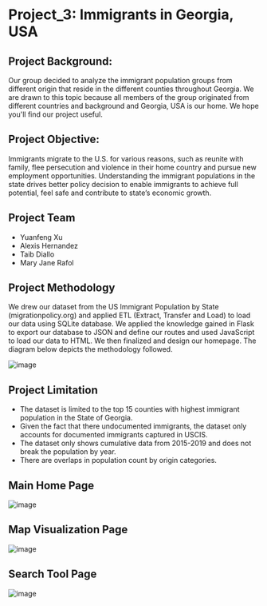 # Project_3: Immigrants in Georgia, USA

## Project Background:

Our group decided to analyze the immigrant population groups from different origin that reside in the different counties throughout Georgia. We are drawn to this topic because all members of the group originated from different countries and background and Georgia, USA is our home.  We hope you'll find our project useful.

## Project Objective:

Immigrants migrate to the U.S. for various reasons, such as reunite with family, flee persecution and violence in their home country and pursue new employment opportunities. Understanding the immigrant populations in the state drives better policy decision to enable immigrants to achieve full potential, feel safe and contribute to state’s economic growth.

## Project Team
- Yuanfeng Xu
- Alexis Hernandez
- Taib Diallo
- Mary Jane Rafol

## Project Methodology

We drew our dataset from the US Immigrant Population by State (migrationpolicy.org) and applied ETL (Extract, Transfer and Load) to load our data using SQLite database.  We applied the knowledge gained in Flask to export our database to JSON and define our routes and used JavaScript to load our data to HTML.  We then finalized and design our homepage.  The diagram below depicts the methodology followed.

![image](https://user-images.githubusercontent.com/91984732/179319385-7b71bb5b-3521-40a2-9b53-87f354160fed.png)

## Project Limitation
- The dataset is limited to the top 15 counties with highest immigrant population in the State of Georgia.
- Given the fact that there undocumented immigrants, the dataset only accounts for documented immigrants captured in USCIS. 
- The dataset only shows cumulative data from 2015-2019 and does not break the population by year. 
- There are overlaps in population count by origin categories.

## Main Home Page
![image](https://user-images.githubusercontent.com/91984732/179329175-1688cbe6-ad5a-4835-a5b1-a6a1c7260016.png)

## Map Visualization Page
![image](https://user-images.githubusercontent.com/91984732/179329088-be7800dc-f471-44c0-9479-7eaabad2c68d.png)

## Search Tool Page
![image](https://user-images.githubusercontent.com/91984732/179334704-d2ea27bd-2ae8-43c3-b17e-d3d8c51e37c6.png)


